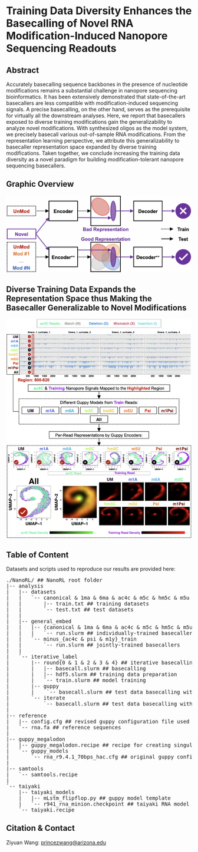 # Training Data Diversity Enhances the Basecalling of Novel RNA Modification-Induced Nanopore Sequencing Readouts

## Abstract

Accurately basecalling sequence backbones in the presence of nucleotide modifications remains a substantial challenge in nanopore sequencing bioinformatics. It has been extensively demonstrated that state-of-the-art basecallers are less compatible with modification-induced sequencing signals. A precise basecalling, on the other hand, serves as the prerequisite for virtually all the downstream analyses. Here, we report that basecallers exposed to diverse training modifications gain the generalizability to analyze novel modifications. With synthesized oligos as the model system, we precisely basecall various out-of-sample RNA modifications. From the representation learning perspective, we attribute this generalizability to basecaller representation space expanded by diverse training modifications. Taken together, we conclude increasing the training data diversity as a novel paradigm for building modification-tolerant nanopore sequencing basecallers.

## Graphic Overview

![Overview](https://github.com/wangziyuan66/NanoRL/blob/main/images/overview.png)

## Diverse Training Data Expands the Representation Space thus Making the Basecaller Generalizable to Novel Modifications

![Space](https://github.com/wangziyuan66/NanoRL/blob/main/images/space.png)

## Table of Content

Datasets and scripts used to reproduce our results are provided here:

<pre>
./NanoRL/ ## NanoRL root folder
|-- analysis
|   |-- datasets
|   |   `-- canonical & 1ma & 6ma & ac4c & m5c & hm5c & m5u & psi & m1y ## modification groups
|   |       |-- train.txt ## training datasets
|   |       `-- test.txt ## test datasets
|   | 
|   |-- general_embed
|   |   |-- {canonical & 1ma & 6ma & ac4c & m5c & hm5c & m5u & psi & m1y}_train
|   |   |   `-- run.slurm ## individually-trained basecallers
|   |   `-- minus_{ac4c & psi & m1y}_train
|   |       `-- run.slurm ## jointly-trained basecallers
|   | 
|   `-- iterative_label
|       |-- round{0 & 1 & 2 & 3 & 4} ## iterative basecalling for precisely resolving backbone sequences
|       |   |-- basecall.slurm ## basecalling
|       |   |-- hdf5.slurm ## training data preparation
|       |   `-- train.slurm ## model training
|       |-- guppy
|       |    `-- basecall.slurm ## test data basecalling with the original guppy model
|       `-- iterate
|           `-- basecall.slurm ## test data basecalling with the final iteration model
|
|-- reference
|   |-- config.cfg ## revised guppy configuration file used during iterative basecalling
|   `-- rna.fa ## reference sequences
|
|-- guppy_megalodon
|   |-- guppy_megalodon.recipe ## recipe for creating singularity container
|   `-- guppy_models
|       `-- rna_r9.4.1_70bps_hac.cfg ## original guppy configuration file
|
|-- samtools
|   `-- samtools.recipe
|
`-- taiyaki
    |-- taiyaki_models
    |   |-- mLstm_flipflop.py ## guppy model template
    |   `-- r941_rna_minion.checkpoint ## taiyaki RNA model checkpoint
    `-- taiyaki.recipe
</pre>

## Citation & Contact

Ziyuan Wang: princezwang@arizona.edu
